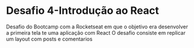 # Desafio 4-Introdução ao React

Desafio do Bootcamp com a Rocketseat em que o objetivo era desenvolver a primeira tela te uma aplicação com React
O desafio consiste em replicar um layout com posts e comentarios


